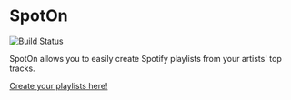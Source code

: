 # SpotOn

[![Build Status](https://travis-ci.org/davejm/SpotOn.svg?branch=master)](https://travis-ci.org/davejm/SpotOn)

SpotOn allows you to easily create Spotify playlists from your artists' top tracks.

[Create your playlists here!](https://www.spotonplaylist.com)

